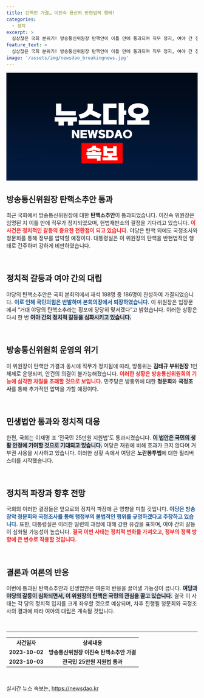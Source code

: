 ```yaml
---
title: 탄핵안 가결… 이진숙 용산의 반헌법적 행태!
categories:
  - 정치
excerpt: >
  심상찮은 국회 분위기! 방송통신위원장 탄핵안이 이틀 만에 통과되며 직무 정지, 여야 간 전면전 예고! 대통령실은 강력 반발하고, 여당은 필리버스터 돌입. 과연 후폭풍은?
feature_text: >
  심상찮은 국회 분위기! 방송통신위원장 탄핵안이 이틀 만에 통과되며 직무 정지, 여야 간 전면전 예고! 대통령실은 강력 반발하고, 여당은 필리버스터 돌입. 과연 후폭풍은?
image: '/assets/img/newsdao_breakingnews.jpg'
---
```


<p><img src="/assets/img/newsdao_breakingnews.jpg" alt="implanttips 속보" /></p>

<h2 data-ke-size="size26">방송통신위원장 탄핵소추안 통과</h2>

<p data-ke-size="size16">최근 국회에서 방송통신위원장에 대한 <b>탄핵소추안</b>이 통과되었습니다. 이진숙 위원장은 임명된 지 이틀 만에 직무가 정지되었으며, 헌법재판소의 결정을 기다리고 있습니다. <b><span style="color: #ee2323;">이 사건은 정치적인 갈등의 중요한 전환점이 되고 있습니다.</span></b> 야당은 탄핵 외에도 국정조사와 청문회를 통해 정부를 압박할 예정이다. 대통령실은 이 위원장의 탄핵을 반헌법적인 행태로 간주하며 강하게 비판하였습니다.</p>

<p data-ke-size="size16">&nbsp;</p>

<h2 data-ke-size="size26">정치적 갈등과 여야 간의 대립</h2>

<p data-ke-size="size16">야당의 탄핵소추안은 국회 본회의에서 재석 188명 중 186명이 찬성하여 가결되었습니다. <b><span style="color: #1a5490;">이로 인해 국민의힘은 반발하며 본회의장에서 퇴장하였습니다.</span></b> 이 위원장은 입장문에서 “거대 야당의 탄핵소추라는 횡포에 당당히 맞서겠다”고 밝혔습니다. 이러한 상황은 다시 한 번 <b><span style="background-color: #21538527;">여야 간의 정치적 갈등을 심화시키고 있습니다.</span></b> </p>

<p data-ke-size="size16">&nbsp;</p>

<h2 data-ke-size="size26">방송통신위원회 운영의 위기</h2>

<p data-ke-size="size16">이 위원장이 탄핵안 가결과 동시에 직무가 정지됨에 따라, 방통위는 <b>김태규 부위원장</b> 1인 체제로 운영되며, 안건의 의결이 불가능해졌습니다. <b><span style="color: #ee2323;">이러한 상황은 방송통신위원회의 기능에 심각한 차질을 초래할 것으로 보입니다.</span></b> 민주당은 방통위에 대한 <b>청문회</b>와 <b>국정조사</b>를 통해 추가적인 압박을 가할 예정이다.</p>

<p data-ke-size="size16">&nbsp;</p>

<h2 data-ke-size="size26">민생법안 통과와 정치적 대응</h2>

<p data-ke-size="size16">한편, 국회는 이재명 표 ‘전국민 25만원 지원법’도 통과시켰습니다. <b><span style="background-color: #21538527;">이 법안은 국민의 생활 안정에 기여할 것으로 기대되고 있습니다.</span></b> 여당은 재원에 비해 효과가 크지 않다며 거부권 사용을 시사하고 있습니다. 이러한 상황 속에서 여당은 <b>노란봉투법</b>에 대한 필리버스터를 시작했습니다.</p>

<p data-ke-size="size16">&nbsp;</p>

<h2 data-ke-size="size26">정치적 파장과 향후 전망</h2>

<p data-ke-size="size16">국회의 이러한 결정들은 앞으로의 정치적 파장에 큰 영향을 미칠 것입니다. <b><span style="color: #1a5490;">야당은 방송장악 청문회와 국정조사를 통해 행정부의 불법적인 행위를 규명하겠다고 주장하고 있습니다.</span></b> 또한, 대통령실은 이러한 일련의 과정에 대해 강한 유감을 표하며, 여야 간의 갈등이 심화될 가능성이 높습니다. <b><span style="color: #ee2323;">결국 이번 사태는 정치적 변화를 가져오고, 정부의 정책 방향에 큰 변수로 작용할 것입니다.</span></b></p>

<p data-ke-size="size16">&nbsp;</p>

<h2 data-ke-size="size26">결론과 여론의 반응</h2>

<p data-ke-size="size16">이번에 통과된 탄핵소추안과 민생법안은 여론의 반응을 끌어낼 가능성이 큽니다. <b><span style="background-color: #21538527;">여당과 야당의 갈등이 심화되면서, 이 위원장의 탄핵은 국민의 관심을 끌고 있습니다.</span></b> 결국 이 사태는 각 당의 정치적 입지를 크게 좌우할 것으로 예상되며, 차후 진행될 청문회와 국정조사의 결과에 따라 여야의 대립은 계속될 것입니다.</p>

<p data-ke-size="size16">&nbsp;</p>

<hr>

<table style="width: 100%;">
  <tr>
    <td style="text-align: center; height: 17px;"><b>사건일자</b></td>
    <td style="text-align: center; height: 17px;"><b>상세내용</b></td>
  </tr>
  <tr>
    <td style="text-align: center; height: 17px;"><b>2023-10-02</b></td>
    <td style="text-align: center; height: 17px;"><b>방송통신위원장 이진숙 탄핵소추안 가결</b></td>
  </tr>
  <tr>
    <td style="text-align: center; height: 17px;"><b>2023-10-03</b></td>
    <td style="text-align: center; height: 17px;"><b>전국민 25만원 지원법 통과</b></td>
  </tr>
</table>

<p data-ke-size="size16">&nbsp;</p>
실시간 뉴스 속보는, <a href="https://newsdao.kr" rel="dofollow">https://newsdao.kr</a>


